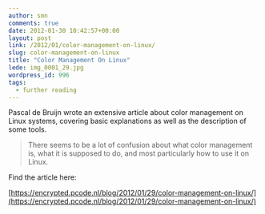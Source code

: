 ```yaml
---
author: smn
comments: true
date: 2012-01-30 10:42:57+00:00
layout: post
link: /2012/01/color-management-on-linux/
slug: color-management-on-linux
title: "Color Management On Linux"
lede: img_0001_29.jpg
wordpress_id: 996
tags:
  - further reading
---
```

Pascal de Bruijn wrote an extensive article about color management on Linux systems, covering basic explanations as well as the description of some tools.

> There seems to be a lot of confusion about what color management is, what it is supposed to do, and most particularly how to use it on Linux.

Find the article here:

[https://encrypted.pcode.nl/blog/2012/01/29/color-management-on-linux/](https://encrypted.pcode.nl/blog/2012/01/29/color-management-on-linux/)


